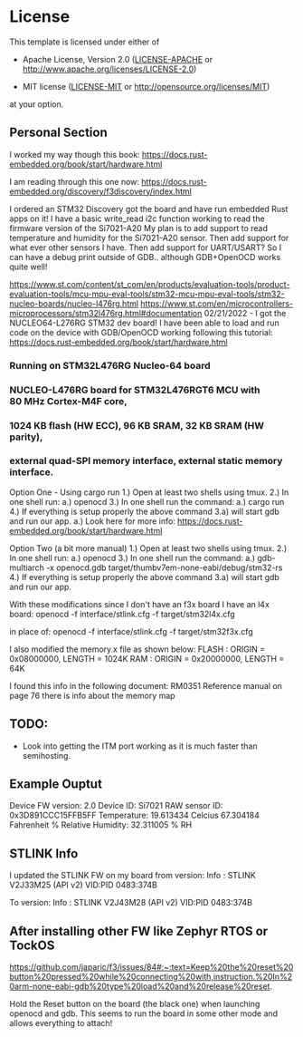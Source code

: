 # License

This template is licensed under either of

- Apache License, Version 2.0 ([LICENSE-APACHE](LICENSE-APACHE) or
  http://www.apache.org/licenses/LICENSE-2.0)

- MIT license ([LICENSE-MIT](LICENSE-MIT) or http://opensource.org/licenses/MIT)

at your option.

## Personal Section
I worked my way though this book:
https://docs.rust-embedded.org/book/start/hardware.html

I am reading through this one now:
https://docs.rust-embedded.org/discovery/f3discovery/index.html

I ordered an STM32 Discovery got the board and have run embedded Rust apps on it!
I have a basic write_read i2c function working to read the firmware version of the Si7021-A20
My plan is to add support to read temperature and humidity for the Si7021-A20 sensor.
Then add support for what ever other sensors I have.
Then add support for UART/USART?
    So I can have a debug print outside of GDB.. although GDB+OpenOCD works quite well!

https://www.st.com/content/st_com/en/products/evaluation-tools/product-evaluation-tools/mcu-mpu-eval-tools/stm32-mcu-mpu-eval-tools/stm32-nucleo-boards/nucleo-l476rg.html
https://www.st.com/en/microcontrollers-microprocessors/stm32l476rg.html#documentation
02/21/2022 - I got the NUCLEO64-L276RG STM32 dev board!  I have been able to load and run
code on the device with GDB/OpenOCD working following this tutorial:
https://docs.rust-embedded.org/book/start/hardware.html

### Running on STM32L476RG Nucleo-64 board ###
### NUCLEO-L476RG board for STM32L476RGT6 MCU with 80 MHz Cortex-M4F core, ###
### 1024 KB flash (HW ECC), 96 KB SRAM, 32 KB SRAM (HW parity), ###
### external quad-SPI memory interface, external static memory interface. ###

Option One - Using cargo run
1.) Open at least two shells using tmux.
2.) In one shell run:
    a.) openocd
3.) In one shell run the command:
    a.) cargo run
4.) If everything is setup properly the above command 3.a) will start gdb and run our app.
    a.) Look here for more info: https://docs.rust-embedded.org/book/start/hardware.html

Option Two (a bit more manual)
1.) Open at least two shells using tmux.
2.) In one shell run:
    a.) openocd
3.) In one shell run the command:
    a.) gdb-multiarch -x openocd.gdb target/thumbv7em-none-eabi/debug/stm32-rs
4.) If everything is setup properly the above command 3.a) will start gdb and run our app.

With these modifications since I don't have an f3x board I have an l4x board:
    openocd -f interface/stlink.cfg -f target/stm32l4x.cfg

in place of:
    openocd -f interface/stlink.cfg -f target/stm32f3x.cfg

I also modified the memory.x file as shown below:
   FLASH : ORIGIN = 0x08000000, LENGTH = 1024K
   RAM : ORIGIN = 0x20000000, LENGTH = 64K

I found this info in the following document: RM0351 Reference manual
on page 76 there is info about the memory map

## TODO:
- Look into getting the ITM port working as it is much faster than semihosting.

## Example Ouptut ##
Device FW version: 2.0
Device ID: Si7021
RAW sensor ID: 0x3D891CCC15FFB5FF
Temperature: 19.613434 Celcius 67.304184 Fahrenheit
% Relative Humidity: 32.311005 % RH

## STLINK Info
I updated the STLINK FW on my board from version:
Info : STLINK V2J33M25 (API v2) VID:PID 0483:374B

To version:
Info : STLINK V2J43M28 (API v2) VID:PID 0483:374B

## After installing other FW like Zephyr RTOS or TockOS
https://github.com/japaric/f3/issues/84#:~:text=Keep%20the%20reset%20button%20pressed%20while%20connecting%20with,instruction.%20In%20arm-none-eabi-gdb%20type%20load%20and%20release%20reset.

Hold the Reset button on the board (the black one) when launching openocd and gdb.
This seems to run the board in some other mode and allows everything to attach!
